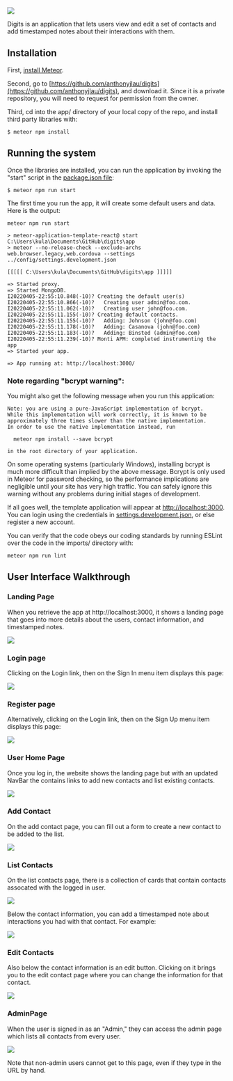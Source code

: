 <img src="doc/landing.png">

Digits is an application that lets users view and edit a set of contacts and add timestamped notes about their interactions with them.

## Installation

First, [install Meteor](https://www.meteor.com/install).

Second, go to [https://github.com/anthonyjlau/digits](https://github.com/anthonyjlau/digits), and download it. Since it is a private repository, you will need to request for permission from the owner. 

Third, cd into the app/ directory of your local copy of the repo, and install third party libraries with:

```
$ meteor npm install
```

## Running the system

Once the libraries are installed, you can run the application by invoking the "start" script in the [package.json file](https://github.com/anthonyjlau/digits/blob/master/app/package.json):

```
$ meteor npm run start
```

The first time you run the app, it will create some default users and data. Here is the output:

```
meteor npm run start

> meteor-application-template-react@ start C:\Users\kula\Documents\GitHub\digits\app
> meteor --no-release-check --exclude-archs web.browser.legacy,web.cordova --settings ../config/settings.development.json

[[[[[ C:\Users\kula\Documents\GitHub\digits\app ]]]]]

=> Started proxy.                             
=> Started MongoDB.                           
I20220405-22:55:10.848(-10)? Creating the default user(s)
I20220405-22:55:10.866(-10)?   Creating user admin@foo.com.
I20220405-22:55:11.062(-10)?   Creating user john@foo.com.
I20220405-22:55:11.155(-10)? Creating default contacts.
I20220405-22:55:11.155(-10)?   Adding: Johnson (john@foo.com)
I20220405-22:55:11.178(-10)?   Adding: Casanova (john@foo.com)
I20220405-22:55:11.183(-10)?   Adding: Binsted (admin@foo.com)
I20220405-22:55:11.239(-10)? Monti APM: completed instrumenting the app
=> Started your app.

=> App running at: http://localhost:3000/
```

### Note regarding "bcrypt warning":

You might also get the following message when you run this application:

```
Note: you are using a pure-JavaScript implementation of bcrypt.
While this implementation will work correctly, it is known to be
approximately three times slower than the native implementation.
In order to use the native implementation instead, run

  meteor npm install --save bcrypt

in the root directory of your application.
```

On some operating systems (particularly Windows), installing bcrypt is much more difficult than implied by the above message. Bcrypt is only used in Meteor for password checking, so the performance implications are negligible until your site has very high traffic. You can safely ignore this warning without any problems during initial stages of development.

If all goes well, the template application will appear at [http://localhost:3000](http://localhost:3000).  You can login using the credentials in [settings.development.json](https://github.com/anthonyjlau/digits/blob/master/config/settings.development.json), or else register a new account.

You can verify that the code obeys our coding standards by running ESLint over the code in the imports/ directory with:

```
meteor npm run lint
```

## User Interface Walkthrough


### Landing Page

When you retrieve the app at http://localhost:3000, it shows a landing page that goes into more details about the users, contact information, and timestamped notes.

<img src="doc/landing.png">


### Login page

Clicking on the Login link, then on the Sign In menu item displays this page:

<img src="doc/signin.png">


### Register page

Alternatively, clicking on the Login link, then on the Sign Up menu item displays this page:

<img src="doc/signup.png">


### User Home Page

Once you log in, the website shows the landing page but with an updated NavBar the contains links to add new contacts and list existing contacts.

<img src="doc/usersignedin.png">


### Add Contact

On the add contact page, you can fill out a form to create a new contact to be added to the list.

<img src="doc/addcontact.png">


### List Contacts

On the list contacts page, there is a collection of cards that contain contacts assocated with the logged in user.

<img src="doc/listcontact.png">


Below the contact information, you can add a timestamped note about interactions you had with that contact. For example:

<img src="doc/listcontactswithnotes.png">


### Edit Contacts

Also below the contact information is an edit button. Clicking on it brings you to the edit contact page where you can change the information for that contact.

<img src="doc/editcontact.png">


### AdminPage

When the user is signed in as an "Admin," they can access the admin page which lists all contacts from every user.

<img src="doc/admin.png">

Note that non-admin users cannot get to this page, even if they type in the URL by hand.
